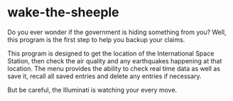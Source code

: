 # wake-the-sheeple

Do you ever wonder if the government is hiding something from you?
Well, this program is the first step to help you backup your claims.

This program is designed to get the location of the International Space Station, then check the air quality and any earthquakes happening at that location.
The menu provides the ability to check real time data as well as save it, recall all saved entries and delete any entries if necessary.

But be careful, the Illuminati is watching your every move.
